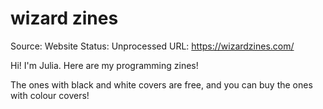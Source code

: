 # wizard zines

Source: Website
Status: Unprocessed
URL: https://wizardzines.com/

Hi! I'm Julia. Here are my programming zines!

The ones with black and white covers are free, and you can buy the ones with colour covers!